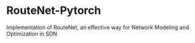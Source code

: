 # RouteNet-Pytorch
Implementation of RouteNet, an effective way for Network Modeling and Optimization in SDN
